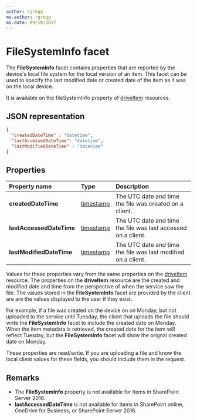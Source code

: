 ```yaml
---
author: rgregg
ms.author: rgregg
ms.date: 09/10/2017
---
```

# FileSystemInfo facet

The **FileSystemInfo** facet contains properties that are reported by the
device's local file system for the local version of an item. This facet can be
used to specify the last modified date or created date of the item as it was on
the local device.

It is available on the fileSystemInfo property of [driveItem][item-resource]
resources.

## JSON representation

<!-- { "blockType": "resource", "@odata.type": "oneDrive.fileSystemInfo" } -->
```json
{
  "createdDateTime" : "datetime",
  "lastAccessedDateTime": "datetime",
  "lastModifiedDateTime" : "datetime"
}
```

## Properties

| Property name            | Type                      | Description                                                   |
|:-------------------------|:--------------------------|:--------------------------------------------------------------|
| **createdDateTime**      | [timestamp](timestamp.md) | The UTC date and time the file was created on a client.       |
| **lastAccessedDateTime** | [timestamp](timestamp.md) | The UTC date and time the file was last accessed on a client. |
| **lastModifiedDateTime** | [timestamp](timestamp.md) | The UTC date and time the file was last modified on a client. |

Values for these properties vary from the same properties on the [driveItem][item-resource] resource. 
The properties on the **driveItem** resource are the created and modified date and time from the perspective of when the service saw the file.
The values stored in the **FileSystemInfo** facet are provided by the client are are the values displayed to the user if they exist.

For example, if a file was created on the device on on Monday, but not uploaded to the service until Tuesday, the client that uploads the file should write the **FileSystemInfo** facet to include the created date on Monday.
When the item metadata is retrieved, the created date for the item will reflect Tuesday, but the **FileSystemInfo** facet will show the orignal created date on Monday.

These properties are read/write.
If you are uploading a file and know the local client values for these fields, you should include them in the request.

## Remarks

* The **FileSystemInfo** property is not available for items in SharePoint Server 2016.
* **lastAccessedDateTime** is not available for items in SharePoint online, OneDrive for Business, or SharePoint Server 2016.

[item-resource]: ../resources/driveitem.md

<!-- {
  "type": "#page.annotation",
  "description": "The fileSystemInfo facet provides information about date created and modified by clients.",
  "keywords": "fileSystemInfo,client,system info,onedrive",
  "section": "documentation",
  "tocPath": "Facets/FileSystemInfo"
} -->
